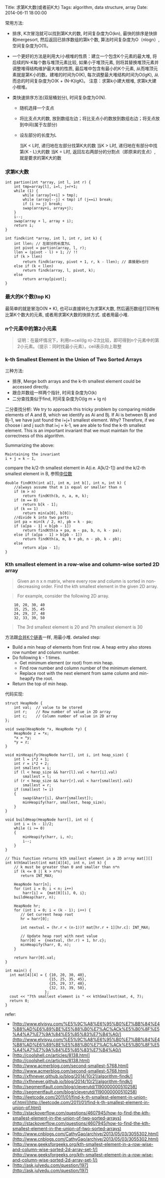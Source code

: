 Title: 求第K大数(或者前K大)
Tags: algorithm, data structure, array 
Date: 2014-06-11 18:00:00

常用方法:

- 排序, K次冒泡就可以找到第K大的数, 时间复杂度为O(kn), 最快的排序是快排和mergesort, 然后返回已排序数组的第k个数, 算法时间复杂度为O（nlogn）, 空间复杂度为O(1)。

- 一个更好的方法是利用大/小根堆的性质：建立一个包含K个元素的最大堆, 将后续的N-K每个数与堆顶元素比较, 如果小于堆顶元素, 则将其替换堆顶元素并调整堆得结构维护最大堆的性质, 最后堆中包含有最小的K个元素, 从而堆顶元素就是第K小的数。建堆的时间为O(K), 每次调整最大堆结构时间为O(lgK), 从而总的时间复杂度为O(K + (N-K)lgK)。 注意：求第k小建大根堆, 求第k大建小根堆。

- 类快速排序方法(双层桶划分), 时间复杂度为O(N).

    - 随机选择一个支点
    - 将比支点大的数, 放到数组左边；将比支点小的数放到数组右边；将支点放到中间(属于左部分)
    - 设左部分的长度为L

        当K < L时, 递归地在左部分找第K大的数
        当K > L时, 递归地在有部分中找第(K - L)大的数
        当K = L时, 返回左右两部分的分割点（即原来的支点）, 就是要求的第K大的数

### 求第K大数

    int partion(int *array, int l, int r) {
        int tmp=array[l], i=l, j=r+1;
        while (1) {
            while (array[++i] > tmp);
            while (array[--j] < tmp) if (j==i) break;
            if (i >= j) break;
            swap(array+i, array+j);
        }
        i--;
        swap(array + l, array + i);
        return i;
    }

    int findk(int *array, int l, int r, int k) {
        int llen; // 左部分的长度为L
        int pivot = partion(array, l, r);
        llen = (pivot - l) + 1; // !!
        if (k > llen)
            return findk(array, pivot + 1, r, k - llen); // 直接是k也行 
        else if (k < llen)
            return findk(array, l, pivot, k);
        else
            return array[pivot];
    }


### 最大的K个数(top K)
最简单的就是冒泡O(N * K), 也可以直接转化为求第K大数, 然后遍历数组打印所有比第K个数大的元素, 或者用求第K大数的快排方式.
或者用最小堆.


### n个元素中的第2小元素 
>证明：在最坏情况下，利用n+ceil(lg n)-2次比较，即可得到n个元素中的第2小元素。（提示：同时找最小元素）。ceil表示向上取整


### k-th Smallest Element in the Union of Two Sorted Arrays
三种方法:

- 排序, Merge both arrays and the k-th smallest element could be accessed directly.
- 跟合并数组一样两个指针, 时间复杂度为O(k)
- 二分查找类似于find, 时间复杂度为O(lg m + lg n)

二分查找分析:
We try to approach this tricky problem by comparing middle elements of A and B, which we identify as Ai and Bj. If Ai is between Bj and Bj-1, we have just found the i+j+1 smallest element. Why? Therefore, if we choose i and j such that i+j = k-1, we are able to find the k-th smallest element. This is an important invariant that we must maintain for the correctness of this algorithm.

Summarizing the above:

    Maintaining the invariant
    i + j = k – 1,

compare the k/2-th smallest element in A(i.e. A[k/2-1]) and the k/2-th smallest element in B, 参照[中位数](/posts/algorithm/median.html)

    double findKth(int a[], int m, int b[], int n, int k) {
        //always assume that m is equal or smaller than n
        if (m > n)
            return findKth(b, n, a, m, k);
        if (m == 0)
            return b[k - 1];
        if (k == 1)
            return min(a[0], b[0]);
        //divide k into two parts
        int pa = min(k / 2, m), pb = k - pa;
        if (a[pa - 1] < b[pb - 1])
            return findKth(a + pa, m - pa, b, n, k - pa);
        else if (a[pa - 1] > b[pb - 1])
            return findKth(a, m, b + pb, n - pb, k - pb);
        else
            return a[pa - 1];
    }

### Kth smallest element in a row-wise and column-wise sorted 2D array

> Given an n x n matrix, where every row and column is sorted in non-decreasing order. Find the kth smallest element in the given 2D array.

>For example, consider the following 2D array.

        10, 20, 30, 40  
        15, 25, 35, 45  
        24, 29, 37, 48  
        32, 33, 39, 50  
>The 3rd smallest element is 20 and 7th smallest element is 30

方法跟[合并K个链表](/posts/adt/link-list-merge.html)一样, 用最小堆.  detailed step:

- Build a min heap of elements from first row. A heap entry also stores row number and column number.
- Do following k - 1 times.
    - Get minimum element (or root) from min heap.
    - Find row number and column number of the minimum element.
    - Replace root with the next element from same column and min-heapify the root.
- Return the top of min heap.

代码实现:

    struct HeapNode {
        int val;  // value to be stored
        int r;    // Row number of value in 2D array
        int c;    // Column number of value in 2D array
    };
     
    void swap(HeapNode *x, HeapNode *y) {
        HeapNode z = *x;
        *x = *y;
        *y = z;
    }
     
    void minHeapify(HeapNode harr[], int i, int heap_size) {
        int l = i*2 + 1;
        int r = i*2 + 2;
        int smallest = i;
        if (l < heap_size && harr[l].val < harr[i].val)
            smallest = l;
        if (r < heap_size && harr[r].val < harr[smallest].val)
            smallest = r;
        if (smallest != i)
        {
            swap(&harr[i], &harr[smallest]);
            minHeapify(harr, smallest, heap_size);
        }
    }
     
    void buildHeap(HeapNode harr[], int n) {
        int i = (n - 1)/2;
        while (i >= 0)
        {
            minHeapify(harr, i, n);
            i--;
        }
    }
     
    // This function returns kth smallest element in a 2D array mat[][]
    int kthSmallest(int mat[4][4], int n, int k) {
        // k must be greater than 0 and smaller than n*n
        if (k <= 0 || k > n*n)
           return INT_MAX;
     
        HeapNode harr[n];
        for (int i = 0; i < n; i++)
            harr[i] =  {mat[0][i], 0, i};
        buildHeap(harr, n);
     
        HeapNode hr;
        for (int i = 0; i < (k - 1); i++) {
           // Get current heap root
           hr = harr[0];
     
           int nextval = (hr.r < (n-1))? mat[hr.r + 1][hr.c]: INT_MAX;
     
           // Update heap root with next value
           harr[0] =  {nextval, (hr.r) + 1, hr.c};
           minHeapify(harr, 0, n);
        }
     
        return harr[0].val;
    }
     
    int main() {
      int mat[4][4] = { {10, 20, 30, 40},
                        {15, 25, 35, 45},
                        {25, 29, 37, 48},
                        {32, 33, 39, 50},
                      };
      cout << "7th smallest element is " << kthSmallest(mat, 4, 7);
      return 0;
    }


refer:

- [http://www.elvisyu.com/%E5%9C%A8%E6%95%B0%E7%BB%84%E4%B8%AD%E6%89%BE%E5%88%B0%E7%AC%ACk%E5%B0%8F%E5%A4%A7%E7%9A%84%E5%85%83%E7%B4%A0/](http://www.elvisyu.com/%E5%9C%A8%E6%95%B0%E7%BB%84%E4%B8%AD%E6%89%BE%E5%88%B0%E7%AC%ACk%E5%B0%8F%E5%A4%A7%E7%9A%84%E5%85%83%E7%B4%A0/)
- [http://coolshell.cn/articles/8138.html](http://coolshell.cn/articles/8138.html)
- [http://www.acmerblog.com/second-smallest-5768.html](http://www.acmerblog.com/second-smallest-5768.html)
- [http://xfhnever.github.io/blog/2014/10/21/algorithm-findk/](http://xfhnever.github.io/blog/2014/10/21/algorithm-findk/)
- [http://segmentfault.com/blog/cleverutd/1190000000510258](http://segmentfault.com/blog/cleverutd/1190000000510258)
- [http://leetcode.com/2011/01/find-k-th-smallest-element-in-union-of.html](http://leetcode.com/2011/01/find-k-th-smallest-element-in-union-of.html)
- [http://stackoverflow.com/questions/4607945/how-to-find-the-kth-smallest-element-in-the-union-of-two-sorted-arrays](http://stackoverflow.com/questions/4607945/how-to-find-the-kth-smallest-element-in-the-union-of-two-sorted-arrays)
- [http://www.cnblogs.com/CathyGao/archive/2013/05/03/3055302.html](http://www.cnblogs.com/CathyGao/archive/2013/05/03/3055302.html)
- [http://www.geeksforgeeks.org/kth-smallest-element-in-a-row-wise-and-column-wise-sorted-2d-array-set-1/](http://www.geeksforgeeks.org/kth-smallest-element-in-a-row-wise-and-column-wise-sorted-2d-array-set-1/)
- [http://ask.julyedu.com/question/197](http://ask.julyedu.com/question/197)
